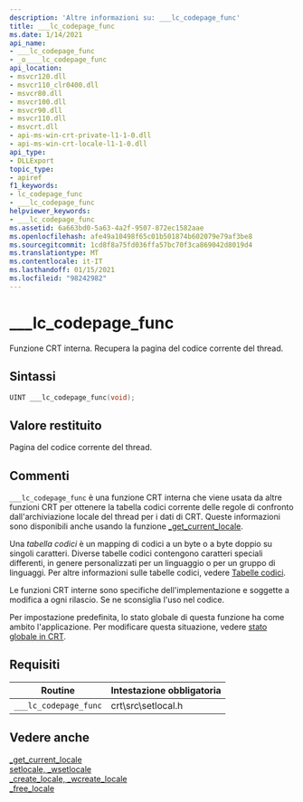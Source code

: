 ```yaml
---
description: 'Altre informazioni su: ___lc_codepage_func'
title: ___lc_codepage_func
ms.date: 1/14/2021
api_name:
- ___lc_codepage_func
- _o____lc_codepage_func
api_location:
- msvcr120.dll
- msvcr110_clr0400.dll
- msvcr80.dll
- msvcr100.dll
- msvcr90.dll
- msvcr110.dll
- msvcrt.dll
- api-ms-win-crt-private-l1-1-0.dll
- api-ms-win-crt-locale-l1-1-0.dll
api_type:
- DLLExport
topic_type:
- apiref
f1_keywords:
- lc_codepage_func
- ___lc_codepage_func
helpviewer_keywords:
- ___lc_codepage_func
ms.assetid: 6a663bd0-5a63-4a2f-9507-872ec1582aae
ms.openlocfilehash: afe49a10498f65c01b501874b602079e79af3be8
ms.sourcegitcommit: 1cd8f8a75fd036ffa57bc70f3ca869042d8019d4
ms.translationtype: MT
ms.contentlocale: it-IT
ms.lasthandoff: 01/15/2021
ms.locfileid: "98242982"
---
```

# <a name="___lc_codepage_func"></a>___lc_codepage_func

Funzione CRT interna. Recupera la pagina del codice corrente del thread.

## <a name="syntax"></a>Sintassi

```cpp
UINT ___lc_codepage_func(void);
```

## <a name="return-value"></a>Valore restituito

Pagina del codice corrente del thread.

## <a name="remarks"></a>Commenti

`___lc_codepage_func` è una funzione CRT interna che viene usata da altre funzioni CRT per ottenere la tabella codici corrente delle regole di confronto dall'archiviazione locale del thread per i dati di CRT. Queste informazioni sono disponibili anche usando la funzione [_get_current_locale](../c-runtime-library/reference/get-current-locale.md).

Una *tabella codici* è un mapping di codici a un byte o a byte doppio su singoli caratteri. Diverse tabelle codici contengono caratteri speciali differenti, in genere personalizzati per un linguaggio o per un gruppo di linguaggi. Per altre informazioni sulle tabelle codici, vedere [Tabelle codici](../c-runtime-library/code-pages.md).

Le funzioni CRT interne sono specifiche dell'implementazione e soggette a modifica a ogni rilascio. Se ne sconsiglia l'uso nel codice.

Per impostazione predefinita, lo stato globale di questa funzione ha come ambito l'applicazione. Per modificare questa situazione, vedere [stato globale in CRT](global-state.md).

## <a name="requirements"></a>Requisiti

|Routine|Intestazione obbligatoria|
|-------------|---------------------|
|`___lc_codepage_func`|crt\src\setlocal.h|

## <a name="see-also"></a>Vedere anche

[_get_current_locale](../c-runtime-library/reference/get-current-locale.md)<br/>
[setlocale, _wsetlocale](../c-runtime-library/reference/setlocale-wsetlocale.md)<br/>
[_create_locale, _wcreate_locale](../c-runtime-library/reference/create-locale-wcreate-locale.md)<br/>
[_free_locale](../c-runtime-library/reference/free-locale.md)
